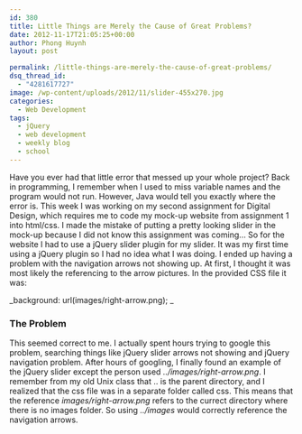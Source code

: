 ```yaml
---
id: 380
title: Little Things are Merely the Cause of Great Problems?
date: 2012-11-17T21:05:25+00:00
author: Phong Huynh
layout: post

permalink: /little-things-are-merely-the-cause-of-great-problems/
dsq_thread_id:
  - "4281617727"
image: /wp-content/uploads/2012/11/slider-455x270.jpg
categories:
  - Web Development
tags:
  - jQuery
  - web development
  - weekly blog
  - school
---
```

Have you ever had that little error that messed up your whole project? Back in programming, I remember when I used to miss variable names and the program would not run. However, Java would tell you exactly where the error is. This week I was working on my second assignment for Digital Design, which requires me to code my mock-up website from assignment 1 into html/css. I made the mistake of putting a pretty looking slider in the mock-up because I did not know this assignment was coming&#8230; So for the website I had to use a jQuery slider plugin for my slider. It was my first time using a jQuery plugin so I had no idea what I was doing. I ended up having a problem with the navigation arrows not showing up. At first, I thought it was most likely the referencing to the arrow pictures. In the provided CSS file it was:

_background: url(images/right-arrow.png); _

### The Problem

This seemed correct to me. I actually spent hours trying to google this problem, searching things like jQuery slider arrows not showing and jQuery navigation problem. After hours of googling, I finally found an example of the jQuery slider except the person used _../images/right-arrow.png_. I remember from my old Unix class that .. is the parent directory, and I realized that the css file was in a separate folder called css. This means that the reference _images/right-arrow.png_ refers to the currect directory where there is no images folder. So using _../images_ would correctly reference the navigation arrows.
